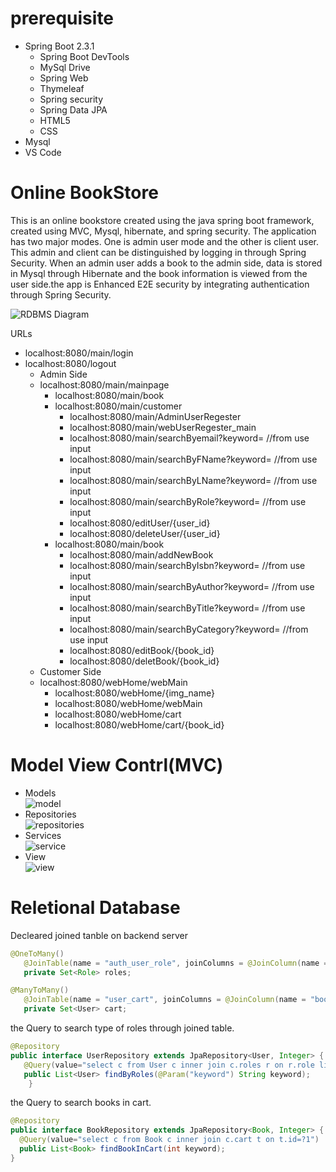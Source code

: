 # prerequisite
 - Spring Boot 2.3.1
    - Spring Boot DevTools
    - MySql Drive
    - Spring Web
    - Thymeleaf
    - Spring security
    - Spring Data JPA
    - HTML5
    - CSS
 - Mysql
 - VS Code

# Online BookStore
This is an online bookstore created using the java spring boot framework, created using MVC, Mysql, hibernate, and spring security. The application has two major modes. One is admin user mode and the other is client user. This admin and client can be distinguished by logging in through Spring Security. When an admin user adds a book to the admin side, data is stored in Mysql through Hibernate and the book information is viewed from the user side.the app is Enhanced E2E security by integrating authentication through Spring
Security.

![RDBMS Diagram](https://user-images.githubusercontent.com/44520516/85910272-c38c7a00-b7d2-11ea-96a0-95b641d56caa.png)

URLs
 - localhost:8080/main/login
 - localhost:8080/logout
   - Admin Side
   - localhost:8080/main/mainpage
     - localhost:8080/main/book
     - localhost:8080/main/customer
       - localhost:8080/main/AdminUserRegester
       - localhost:8080/main/webUserRegester_main
       - localhost:8080/main/searchByemail?keyword= //from use input
       - localhost:8080/main/searchByFName?keyword= //from use input
       - localhost:8080/main/searchByLName?keyword= //from use input
       - localhost:8080/main/searchByRole?keyword= //from use input
       - localhost:8080/editUser/{user_id}
       - localhost:8080/deleteUser/{user_id}
     - localhost:8080/main/book
       - localhost:8080/main/addNewBook
       - localhost:8080/main/searchByIsbn?keyword= //from use input
       - localhost:8080/main/searchByAuthor?keyword= //from use input
       - localhost:8080/main/searchByTitle?keyword= //from use input
       - localhost:8080/main/searchByCategory?keyword= //from use input
       - localhost:8080/editBook/{book_id}
       - localhost:8080/deletBook/{book_id}
   - Customer Side
   - localhost:8080/webHome/webMain
     - localhost:8080/webHome/{img_name} 
     - localhost:8080/webHome/webMain
     - localhost:8080/webHome/cart
     - localhost:8080/webHome/cart/{book_id}
# Model View Contrl(MVC) 
  - Models\
     ![model](https://user-images.githubusercontent.com/44520516/86445586-825f0300-bcc7-11ea-91ed-17d28634c3ee.jpg)
  - Repositories\
     ![repositories](https://user-images.githubusercontent.com/44520516/86446150-63ad3c00-bcc8-11ea-9277-7c83a77d47b3.jpg)
  - Services\
     ![service](https://user-images.githubusercontent.com/44520516/86446220-83446480-bcc8-11ea-97ae-386fbf1a64db.jpg)
  - View\
     ![view](https://user-images.githubusercontent.com/44520516/86447663-88a2ae80-bcca-11ea-88d3-e613bd8575d5.jpg)

  # Reletional Database
 Decleared joined tanble on backend server
 ```java
 @OneToMany()
	@JoinTable(name = "auth_user_role", joinColumns = @JoinColumn(name = "auth_user_id"), inverseJoinColumns = @JoinColumn(name = "auth_role_id"))
	private Set<Role> roles;
 
 @ManyToMany()
	@JoinTable(name = "user_cart", joinColumns = @JoinColumn(name = "book_id"), inverseJoinColumns = @JoinColumn(name = "user_id"))
	private Set<User> cart;

 ```
 the Query to search type of roles through joined table.
 ```java
@Repository
public interface UserRepository extends JpaRepository<User, Integer> {
    @Query(value="select c from User c inner join c.roles r on r.role like %:keyword%")
    public List<User> findByRoles(@Param("keyword") String keyword);
     }
 ```
 the Query to search books in cart.
  ```java
@Repository
public interface BookRepository extends JpaRepository<Book, Integer> {
    @Query(value="select c from Book c inner join c.cart t on t.id=?1")
    public List<Book> findBookInCart(int keyword);
} 
 ```



 <!--- # Spring Boot Security
 
  ```properties
  	
  ``` --->
